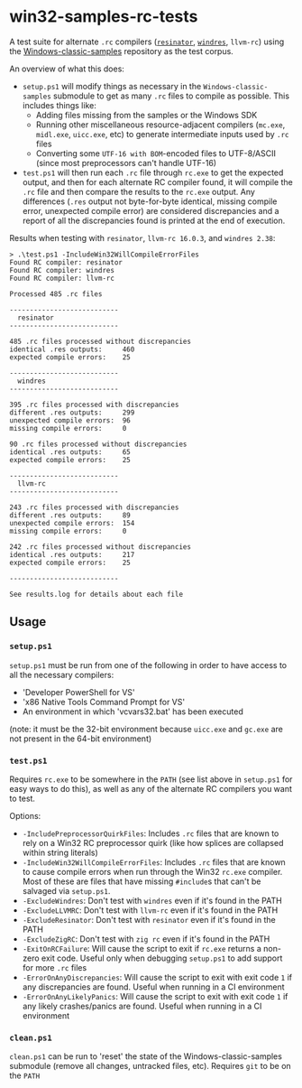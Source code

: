 win32-samples-rc-tests
======================

A test suite for alternate `.rc` compilers ([`resinator`](https://github.com/squeek502/resinator), [`windres`](https://sourceware.org/binutils/docs/binutils/windres.html), `llvm-rc`) using the [Windows-classic-samples](https://github.com/microsoft/Windows-classic-samples) repository as the test corpus.

An overview of what this does:
- `setup.ps1` will modify things as necessary in the `Windows-classic-samples` submodule to get as many `.rc` files to compile as possible. This includes things like:
  + Adding files missing from the samples or the Windows SDK
  + Running other miscellaneous resource-adjacent compilers (`mc.exe`, `midl.exe`, `uicc.exe`, etc) to generate intermediate inputs used by `.rc` files
  + Converting some `UTF-16 with BOM`-encoded files to UTF-8/ASCII (since most preprocessors can't handle UTF-16)
- `test.ps1` will then run each `.rc` file through `rc.exe` to get the expected output, and then for each alternate RC compiler found, it will compile the `.rc` file and then compare the results to the `rc.exe` output. Any differences (`.res` output not byte-for-byte identical, missing compile error, unexpected compile error) are considered discrepancies and a report of all the discrepancies found is printed at the end of execution.

Results when testing with `resinator`, `llvm-rc 16.0.3`, and `windres 2.38`:

```
> .\test.ps1 -IncludeWin32WillCompileErrorFiles
Found RC compiler: resinator
Found RC compiler: windres
Found RC compiler: llvm-rc

Processed 485 .rc files

---------------------------
  resinator
---------------------------

485 .rc files processed without discrepancies
identical .res outputs:     460
expected compile errors:    25

---------------------------
  windres
---------------------------

395 .rc files processed with discrepancies
different .res outputs:     299
unexpected compile errors:  96
missing compile errors:     0

90 .rc files processed without discrepancies
identical .res outputs:     65
expected compile errors:    25

---------------------------
  llvm-rc
---------------------------

243 .rc files processed with discrepancies
different .res outputs:     89
unexpected compile errors:  154
missing compile errors:     0

242 .rc files processed without discrepancies
identical .res outputs:     217
expected compile errors:    25

---------------------------

See results.log for details about each file
```

## Usage

### `setup.ps1`

`setup.ps1` must be run from one of the following in order to have access to all the necessary compilers:
 - 'Developer PowerShell for VS'
 - 'x86 Native Tools Command Prompt for VS'
 - An environment in which 'vcvars32.bat' has been executed

 (note: it must be the 32-bit environment because `uicc.exe` and `gc.exe` are not present in the 64-bit environment)

### `test.ps1`

Requires `rc.exe` to be somewhere in the `PATH` (see list above in `setup.ps1` for easy ways to do this), as well as any of the alternate RC compilers you want to test.

Options:
- `-IncludePreprocessorQuirkFiles`: Includes `.rc` files that are known to rely on a Win32 RC preprocessor quirk (like how splices are collapsed within string literals)
- `-IncludeWin32WillCompileErrorFiles`: Includes `.rc` files that are known to cause compile errors when run through the Win32 `rc.exe` compiler. Most of these are files that have missing `#include`s that can't be salvaged via `setup.ps1`.
- `-ExcludeWindres`: Don't test with `windres` even if it's found in the PATH
- `-ExcludeLLVMRC`: Don't test with `llvm-rc` even if it's found in the PATH
- `-ExcludeResinator`: Don't test with `resinator` even if it's found in the PATH
- `-ExcludeZigRC`: Don't test with `zig rc` even if it's found in the PATH
- `-ExitOnRCFailure`: Will cause the script to exit if `rc.exe` returns a non-zero exit code. Useful only when debugging `setup.ps1` to add support for more `.rc` files
- `-ErrorOnAnyDiscrepancies`: Will cause the script to exit with exit code `1` if any discrepancies are found. Useful when running in a CI environment
- `-ErrorOnAnyLikelyPanics`: Will cause the script to exit with exit code `1` if any likely crashes/panics are found. Useful when running in a CI environment

### `clean.ps1`

`clean.ps1` can be run to 'reset' the state of the Windows-classic-samples submodule (remove all changes, untracked files, etc). Requires `git` to be on the `PATH`
